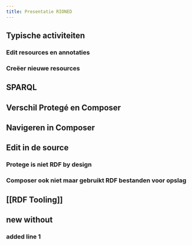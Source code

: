 ```yaml
---
title: Presentatie RIONED
---
```


## Typische activiteiten
### Edit resources en annotaties
### Creëer nieuwe resources
###
## SPARQL
## Verschil Protegé  en Composer
## Navigeren in Composer
## Edit in de source
### Protege is niet RDF by design
### Composer ook niet maar gebruikt RDF bestanden voor opslag
###
## [[RDF Tooling]]
## new without
### added line 1
###
